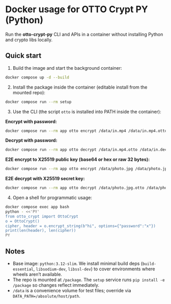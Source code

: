 # Docker usage for OTTO Crypt PY (Python)

Run the **otto-crypt-py** CLI and APIs in a container without installing Python and crypto libs locally.

## Quick start

1) Build the image and start the background container:
```bash
docker compose up -d --build
```

2) Install the package inside the container (editable install from the mounted repo):
```bash
docker compose run --rm setup
```

3) Use the CLI (the script `otto` is installed into PATH inside the container):

**Encrypt with password:**
```bash
docker compose run --rm app otto encrypt /data/in.mp4 /data/in.mp4.otto --password "P@ssw0rd!"
```

**Decrypt with password:**
```bash
docker compose run --rm app otto decrypt /data/in.mp4.otto /data/in.dec.mp4 --password "P@ssw0rd!"
```

**E2E encrypt to X25519 public key (base64 or hex or raw 32 bytes):**
```bash
docker compose run --rm app otto encrypt /data/photo.jpg /data/photo.jpg.otto --recipient "<BASE64_OR_HEX_PUBLIC>"
```

**E2E decrypt with X25519 secret key:**
```bash
docker compose run --rm app otto decrypt /data/photo.jpg.otto /data/photo.jpg --sender-secret "<BASE64_OR_HEX_SECRET>"
```

4) Open a shell for programmatic usage:
```bash
docker compose exec app bash
python - <<'PY'
from otto_crypt import OttoCrypt
o = OttoCrypt()
cipher, header = o.encrypt_string(b"hi", options={"password":"x"})
print(len(header), len(cipher))
PY
```

## Notes
- Base image: `python:3.12-slim`. We install minimal build deps (`build-essential`, `libsodium-dev`, `libssl-dev`) to cover environments where wheels aren’t available.
- The repo is mounted at `/package`. The `setup` service runs `pip install -e /package` so changes reflect immediately.
- `/data` is a convenience volume for test files; override via `DATA_PATH=/absolute/host/path`.
